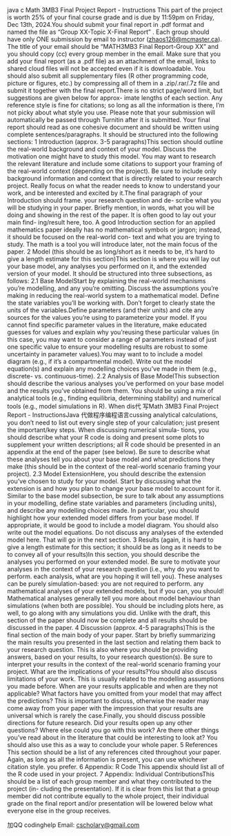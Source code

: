 java c Math 3MB3 Final Project Report - Instructions This part of the project is worth 25% of your final course grade and is due by 11:59pm on Friday, Dec 13th, 2024.You should submit your final report in .pdf format and named the file as “Group XX-Topic X-Final Report” .  Each group should have only ONE submission by email to instructor (zhaos126@mcmaster.ca).  The title of your email should be “MATH3MB3 Final Report-Group XX” and you should copy (cc) every group member in the email.  Make sure that you add your final report (as a .pdf file) as an attachment of the email, links to shared cloud files will not be accepted even if it is downloadable.  You should also submit all supplementary files  (R other programming code, picture or figures, etc.) by compressing all of them in a .zip/.rar/.7z file and submit it together with the final report.There is no strict page/word limit, but suggestions are given below for approx- imate lengths of each section.  Any reference style is fine for citations; so long as all the information is there, I’m not picky about what style you use.  Please note that your submission will automatically be passed through Turnitin after it is submitted. Your final report should read as one cohesive document and should be written using complete sentences/paragraphs. It should be structured into the following sections: 1    Introduction (approx. 3-5 paragraphs)This section should outline the real-world background and context of your model.  Discuss the motivation one might have to study this model. You may want to research the relevant literature and include some citations to support your framing of the real-world context (depending on the project).  Be sure to include only background information and context that is directly related to your research project.  Really focus on what the reader needs to know to understand your work, and be interested and excited by it.The final paragraph of your Introduction should frame. your research question and de- scribe what you will be studying in your paper.  Briefly mention, in words, what you will be doing and showing in the rest of the paper.  It is often good to lay out your main find- ing/result here, too. A good Introduction section for an applied mathematics paper ideally has no mathematical symbols or jargon; instead, it should be focused on the real-world con- text and what you are trying to study. The math is a tool you will introduce later, not the main focus of the paper. 2    Model (this should be as long/short as it needs to be, it’s hard to give a length estimate for this section)This section is where you will lay out your base model, any analyses you performed on it, and the extended version of your model.  It should be structured into three subsections, as follows: 2.1    Base ModelStart by explaining the real-world mechanisms you’re modelling, and any you’re omitting. Discuss the assumptions you’re making in reducing the real-world system to a mathematical model.  Define the state variables you’ll be working with.  Don’t forget to clearly state the units of the variables.Define parameters (and their units) and cite any sources for the values you’re using to parameterize your model. If you cannot find specific parameter values in the literature, make educated guesses for values and explain why you’reusing these particular values (in this case, you may want to consider a range of parameters instead of just one specific value to ensure your modelling results are robust to some uncertainty in parameter values).You may want to to include a model diagram  (e.g.,  if it’s  a  compartmental model). Write out the model equation(s) and explain any modelling choices you’ve made in them (e.g., discrete- vs. continuous-time). 2.2    Analysis of Base ModelThis subsection should describe the various analyses you’ve performed on your base model and the results you’ve obtained from them.  You should be using a mix of analytical tools (e.g., finding equilibria, determining stability) and numerical tools (e.g., model simulations in R). When dis代 写Math 3MB3 Final Project Report - InstructionsJava 代做程序编程语言cussing analytical calculations, you don’t need to list out every single step of your calculation; just present the important/key steps.  When discussing numerical simula- tions, you should describe what your R code is doing and present some plots to supplement your written descriptions; all R code should be presented in an appendix at the end of the paper (see below).  Be sure to describe what these analyses tell you about your base model and what predictions they make (this should be in the context of the real-world scenario framing your project). 2.3    Model ExtensionHere, you should describe the extension you’ve chosen to study for your model.  Start by discussing what the extension is and how you plan to change your base model to account for it.   Similar  to  the base model subsection,  be sure to talk about any assumptions in your modelling, define state variables and parameters (including units), and describe any modelling choices made.  In particular, you should highlight how your extended model differs from your base model.  If appropriate, it would be good to include a model diagram.  You should also write out the model equations.   Do  not  discuss  any  analyses  of the  extended model here.  That will go  in the next section. 3    Results  (again,  it is hard to give a length estimate for this section; it should be as long as it needs to be to convey all of your results)In this section, you should describe the analyses you performed on your extended model. Be sure to motivate your analyses in the context of your research question (i.e., why do you want to perform. each analysis, what are you hoping it will tell you). These analyses can be purely simulation-based: you are not required to perform. any mathematical analyses of your extended models, but if you can, you should!  Mathematical analyses generally tell you more about model behaviour than simulations (when both are possible). You should be including plots here, as well, to go along with any simulations you did.  Unlike with the draft, this section of the paper should now be complete and all results should be discussed in the paper. 4    Discussion (approx.  4-5 paragraphs)This is the final section of the main body of your paper.   Start  by briefly summarizing the main results you presented in the last section and relating them back to your research question.   This is also where you should be providing answers, based on your results, to your research question(s). Be sure to interpret your results in the context of the real-world scenario framing your project. What are the implications of your results?You should also discuss limitations of your work.  This is usually related to the modelling assumptions you made before.   When are your results applicable and when are they not applicable? What factors have you omitted from your model that may affect the predictions? This is important to discuss, otherwise the reader may come away from your paper with the impression that your results are universal which is rarely the case.Finally, you should discuss possible directions for future research. Did your results open up any other questions?  Where else could you go with this work?  Are there other things you’ve read about in the literature that could be interesting to look at? You should also use this as a way to conclude your whole paper. 5    References This section should be a list of any references cited throughout your paper. Again, as long as all the information is present, you can use whichever citation style. you prefer. 6    Appendix: R Code This appendix should list all of the R code used in your project. 7    Appendix: Individual ContributionsThis should be a list of each group member and what they contributed to the project (in- cluding the presentation). If it is clear from this list that a group member did not contribute equally to the whole project, their individual grade on the final report and/or presentation will be lowered below what everyone else in the group receives.

加QQ codinghelp Email: cscholary@gmail.com


